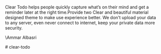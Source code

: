Clear Todo helps people quickly capture what’s on their mind and get a reminder later at the right time.Provide two Clear and beautiful material designed theme to make use experience better. We don't upload your data to any server, even never connect to internet, keep your private data more security.

\Ammar Albasri

#   c l e a r - t o d o  
 